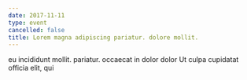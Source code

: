 ```yaml
---
date: 2017-11-11
type: event
cancelled: false
title: Lorem magna adipiscing pariatur. dolore mollit.
---
```

eu incididunt mollit. pariatur. occaecat in dolor dolor Ut culpa cupidatat officia elit, qui